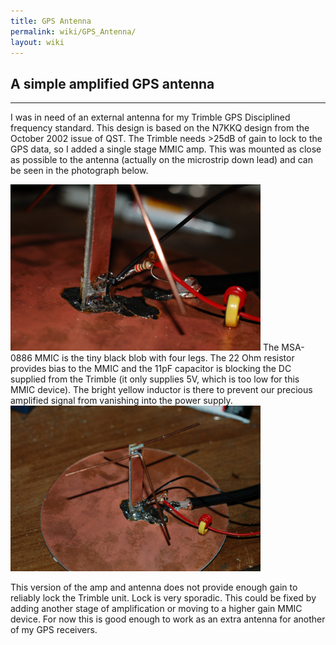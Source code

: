 ```yaml
---
title: GPS Antenna
permalink: wiki/GPS_Antenna/
layout: wiki
---
```


A simple amplified GPS antenna
------------------------------

------------------------------------------------------------------------

I was in need of an external antenna for my Trimble GPS Disciplined
frequency standard. This design is based on the N7KKQ design from the
October 2002 issue of QST. The Trimble needs &gt;25dB of gain to lock to
the GPS data, so I added a single stage MMIC amp. This was mounted as
close as possible to the antenna (actually on the microstrip down lead)
and can be seen in the photograph below.

<img src="2009-05-11_at_19-34-21.jpg" title="fig:Base of GPS antenna showing MMIC amp. Click for bigger &amp; clearer" alt="Base of GPS antenna showing MMIC amp. Click for bigger &amp; clearer" width="400" />  
The MSA-0886 MMIC is the tiny black blob with four legs. The 22 Ohm
resistor provides bias to the MMIC and the 11pF capacitor is blocking
the DC supplied from the Trimble (it only supplies 5V, which is too low
for this MMIC device). The bright yellow inductor is there to prevent
our precious amplified signal from vanishing into the power supply.

<img src="2009-05-11_at_19-33-50.jpg" title="Overview of whole GPS antenna prior to boxing up." alt="Overview of whole GPS antenna prior to boxing up." width="400" />

This version of the amp and antenna does not provide enough gain to
reliably lock the Trimble unit. Lock is very sporadic. This could be
fixed by adding another stage of amplification or moving to a higher
gain MMIC device. For now this is good enough to work as an extra
antenna for another of my GPS receivers.
